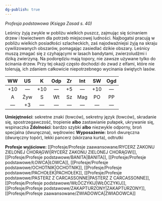 ```yaml
---
dg-publish: true
---
```

*Profesja podstawowa (Księga Zasad s. 40)*

Leśnicy żyją zwykle w pobliżu wielkich puszcz, zajmując się ścinaniem drzew i łowiectwem dla potrzeb miejscowej ludności. Najbogatsi pracują w pobliżu wielkich posiadłości szlacheckich, zaś najodważniejsi żyją na skraju cywilizowanych obszarów, pomagając zasiedlać dzikie obszary. Leśnicy muszą zmagać się z czyhającymi w lasach bandytami, zwierzoludźmi i dziką zwierzyną. Na podorędziu mają topory, nie zawsze używane tylko do ścinania drzew. Przy tej okazji często dochodzi do zwad z elfami, które nie tolerują, ich zdaniem całkowicie niepotrzebnego wycinania świętych lasów.

| WW  | US  |  K  | Odp | Zr  | Int | SW  | Ogd |
| :-: | :-: | :-: | :-: | :-: | :-: | :-: | :-: |
| +10 |  —  | +10 |  —  | +5  |  —  | +10 |  —  |
|  A  | Żyw |  S  | Wt  | Sz  | Mag | PO  | PP  |
|  —  | +3  |  —  |  —  |  —  |  —  |  —  |  —  |

**Umiejętności**: sekretne znaki (łowców), sekretny język (łowców), skradanie się, spostrzegawczość, tropienie **albo** zastawianie pułapek, ukrywanie się, wspinaczka
**Zdolności**: bardzo szybki **albo** niezwykle odporny, broń specjalna (dwuręczna), wędrowiec
**Wyposażenie:** broń dwuręczna (dwuręczny topór), lekki pancerz (skórzana kurta), odtrutki

**Profesje wyjściowe:** [[Profesje/Profesje zaawansowane/RYCERZ ZAKONU ZIELONEJ CHORĄGWI\|RYCERZ ZAKONU ZIELONEJ CHORĄGWI]],  [[Profesje/Profesje podstawowe/BANITA\|BANITA]], [[Profesje/Profesje podstawowe/ŁOWCA\|ŁOWCA]], [[Profesje/Profesje podstawowe/OCHOTNIK\|OCHOTNIK]], [[Profesje/Profesje podstawowe/PACHOŁEK\|PACHOŁEK]], [[Profesje/Profesje podstawowe/PASTERZ Z CARCASSONNE\|PASTERZ Z CARCASSONNE]], [[Profesje/Profesje podstawowe/WŁÓCZYKIJ\|WŁÓCZYKIJ]], [[Profesje/Profesje podstawowe/ZAKAPTURZONY\|ZAKAPTURZONY]], [[Profesje/Profesje zaawansowane/ZWIADOWCA\|ZWIADOWCA]]